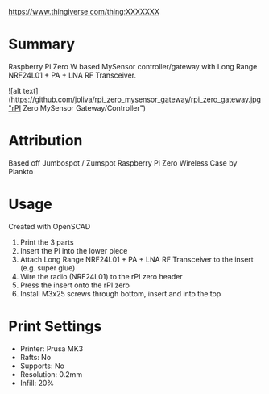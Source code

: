 https://www.thingiverse.com/thing:XXXXXXX

# Summary
Raspberry Pi Zero W based MySensor controller/gateway with Long Range NRF24L01 + PA + LNA RF Transceiver.

![alt text](https://github.com/joliva/rpi_zero_mysensor_gateway/rpi_zero_gateway.jpg"rPI Zero MySensor Gateway/Controller")

# Attribution
Based off Jumbospot / Zumspot Raspberry Pi Zero Wireless Case by Plankto

# Usage
Created with OpenSCAD 
1. Print the 3 parts
2. Insert the Pi into the lower piece
3. Attach Long Range NRF24L01 + PA + LNA RF Transceiver to the insert (e.g. super glue)
4. Wire the radio (NRF24L01) to the rPI zero header
5. Press the insert onto the rPI zero
6. Install M3x25 screws through bottom, insert and into the top

# Print Settings

* Printer: Prusa MK3
* Rafts: No
* Supports: No
* Resolution: 0.2mm
* Infill: 20%
